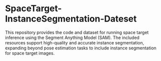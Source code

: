 # SpaceTarget-InstanceSegmentation-Dateset
This repository provides the code and dataset for running space target inference using the Segment Anything Model (SAM). The included resources support high-quality and accurate instance segmentation, expanding beyond pose estimation tasks to include instance segmentation for space target images.
